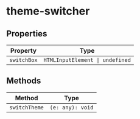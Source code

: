 # theme-switcher

## Properties

| Property    | Type                            |
|-------------|---------------------------------|
| `switchBox` | `HTMLInputElement \| undefined` |

## Methods

| Method        | Type             |
|---------------|------------------|
| `switchTheme` | `(e: any): void` |
